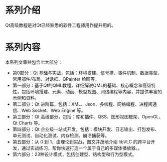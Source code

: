 # 系列介绍

Qt高级教程是对Qt已经熟悉的软件工程师用作提升用的。

# 系列内容

本系列文章共包含七大部分：

- 第0部分：Qt 基础与实战，包括：环境搭建、信号槽、事件机制、数据类型、常用部件/布局、对话框、QPainter 绘图等。
- 第一部分：基于Qt的QML教程，详细解说QML的基础、核心概念和高级特性，包括环境搭建、元素、动画、模型视图、网络编程等内容，并提供丰富的示例和资料。
- 第二部分：Qt 进阶篇，包括：XML、Json、多线程、网络编程、进程间通信、Web Socket、Web Engine 等。
- 第三部分：Qt 高级部分，包括：库和插件、QSS、图形视图框架、OpenGL、Qt Charts 等。
- 第四部分：Qt 企业级一站式开发，包括：模块开发、日志输出、打包发布、单元测试、自动化测试、内存检测、崩溃捕获等。
- 第五部分：从 0 到 1，由理论到实战，图文并茂地介绍 libVLC 的跨平台开发，通过实战练习，帮你快速打造一个属于自己的多媒体播放器。。
- 第六部分：23种设计模式，包括创建型、结构型和行为型模式。



